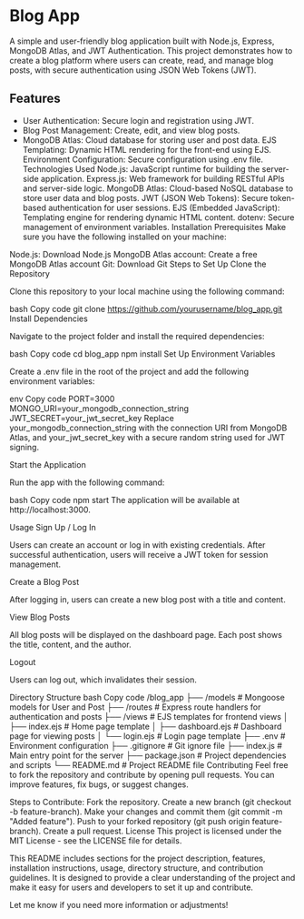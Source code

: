 # Blog App
A simple and user-friendly blog application built with Node.js, Express, MongoDB Atlas, and JWT Authentication. This project demonstrates how to create a blog platform where users can create, read, and manage blog posts, with secure authentication using JSON Web Tokens (JWT).

## Features 
- User Authentication: Secure login and registration using JWT.     
- Blog Post Management: Create, edit, and view blog posts.
- MongoDB Atlas: Cloud database for storing user and post data.
EJS Templating: Dynamic HTML rendering for the front-end using EJS.   
Environment Configuration: Secure configuration using .env file.
Technologies Used
Node.js: JavaScript runtime for building the server-side application.
Express.js: Web framework for building RESTful APIs and server-side logic.
MongoDB Atlas: Cloud-based NoSQL database to store user data and blog posts.
JWT (JSON Web Tokens): Secure token-based authentication for user sessions.
EJS (Embedded JavaScript): Templating engine for rendering dynamic HTML content.
dotenv: Secure management of environment variables.
Installation
Prerequisites
Make sure you have the following installed on your machine:

Node.js: Download Node.js
MongoDB Atlas account: Create a free MongoDB Atlas account
Git: Download Git
Steps to Set Up
Clone the Repository

Clone this repository to your local machine using the following command:

bash
Copy code
git clone https://github.com/yourusername/blog_app.git
Install Dependencies

Navigate to the project folder and install the required dependencies:

bash
Copy code
cd blog_app
npm install
Set Up Environment Variables

Create a .env file in the root of the project and add the following environment variables:

env
Copy code
PORT=3000
MONGO_URI=your_mongodb_connection_string
JWT_SECRET=your_jwt_secret_key
Replace your_mongodb_connection_string with the connection URI from MongoDB Atlas, and your_jwt_secret_key with a secure random string used for JWT signing.

Start the Application

Run the app with the following command:

bash
Copy code
npm start
The application will be available at http://localhost:3000.

Usage
Sign Up / Log In

Users can create an account or log in with existing credentials. After successful authentication, users will receive a JWT token for session management.

Create a Blog Post

After logging in, users can create a new blog post with a title and content.

View Blog Posts

All blog posts will be displayed on the dashboard page. Each post shows the title, content, and the author.

Logout

Users can log out, which invalidates their session.

Directory Structure
bash
Copy code
/blog_app
├── /models               # Mongoose models for User and Post
├── /routes               # Express route handlers for authentication and posts
├── /views                # EJS templates for frontend views
│   ├── index.ejs         # Home page template
│   ├── dashboard.ejs     # Dashboard page for viewing posts
│   └── login.ejs         # Login page template
├── .env                  # Environment configuration
├── .gitignore            # Git ignore file
├── index.js              # Main entry point for the server
├── package.json          # Project dependencies and scripts
└── README.md             # Project README file
Contributing
Feel free to fork the repository and contribute by opening pull requests. You can improve features, fix bugs, or suggest changes.

Steps to Contribute:
Fork the repository.
Create a new branch (git checkout -b feature-branch).
Make your changes and commit them (git commit -m "Added feature").
Push to your forked repository (git push origin feature-branch).
Create a pull request.
License
This project is licensed under the MIT License - see the LICENSE file for details.

This README includes sections for the project description, features, installation instructions, usage, directory structure, and contribution guidelines. It is designed to provide a clear understanding of the project and make it easy for users and developers to set it up and contribute.

Let me know if you need more information or adjustments!






